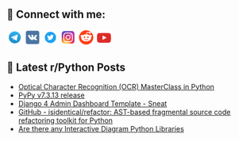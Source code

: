 ## 🔎 Connect with me:
[<img src="https://github.com/bullbesh/bullbesh/blob/main/images/Telegram.png" width="32" height="32" />](https://t.me/bullbesh)
[<img src="https://github.com/bullbesh/bullbesh/blob/main/images/VK.png" width="32" height="32" />](https://vk.com/bullbesh)
[<img src="https://github.com/bullbesh/bullbesh/blob/main/images/Twitter.png" width="32" height="32" />](https://twitter.com/bullbesh1)
[<img src="https://github.com/bullbesh/bullbesh/blob/main/images/Instagram.png" width="32" height="32" />](https://www.instagram.com/bullbesh)
[<img src="https://github.com/bullbesh/bullbesh/blob/main/images/Reddit.png" width="32" height="32" />](https://www.reddit.com/user/bullbesh)
[<img src="https://github.com/bullbesh/bullbesh/blob/main/images/YouTube.png" width="32" height="32" />](https://www.youtube.com/channel/UCtfjRs6uzgq5mfm8S06WTcg)

## 📕 Latest r/Python Posts
<!-- BLOG-POST-LIST:START -->
- [Optical Character Recognition &lpar;OCR&rpar; MasterClass in Python](https://www.reddit.com/r/Python/comments/16v6m10/optical_character_recognition_ocr_masterclass_in/)
- [PyPy v7.3.13 release](https://www.reddit.com/r/Python/comments/16v6ipd/pypy_v7313_release/)
- [Django 4 Admin Dashboard Template - Sneat](https://www.reddit.com/r/Python/comments/16v4wcy/django_4_admin_dashboard_template_sneat/)
- [GitHub - isidentical/refactor: AST-based fragmental source code refactoring toolkit for Python](https://www.reddit.com/r/Python/comments/16v4j24/github_isidenticalrefactor_astbased_fragmental/)
- [Are there any Interactive Diagram Python Libraries](https://www.reddit.com/r/Python/comments/16uuxok/are_there_any_interactive_diagram_python_libraries/)
<!-- BLOG-POST-LIST:END -->
